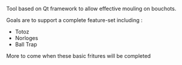 Tool based on Qt framework to allow effective mouling on bouchots.

Goals are to support a complete feature-set including :

  * Totoz
  * Norloges
  * Ball Trap


More to come when these basic fritures will be completed